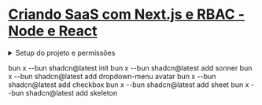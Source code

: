 # [Criando SaaS com Next.js e RBAC - Node e React](https://app.rocketseat.com.br/journey/saa-s-next-js-rbac/contents)

<details>
  <summary>Setup do projeto e permissões</summary>
  
<details>
<summary>Introdução</summary>

 [Post de introdução](https://blog.rocketseat.com.br/rbac-e-abac-modelos-de-controle-de-acesso)
</details>

<details>
<summary>Criando o Monorepo com Turborepo</summary>

***pnpm dlx create-turbo@latest next-saas-rbac***<br/>
selecionei o bun como gerenciador de pacotes

Arrastei eslint-config e typescript-config para dentro de ROOT/configs
rodei o comando ***bun i*** para organizar as dependências

deletei as aplicações web e docs de dentro do diretório apps
</details>

</details>

bun x --bun shadcn@latest init
bun x --bun shadcn@latest add sonner
bun x --bun shadcn@latest add dropdown-menu avatar
bun x --bun shadcn@latest add checkbox
bun x --bun shadcn@latest add sheet
bun x --bun shadcn@latest add skeleton
